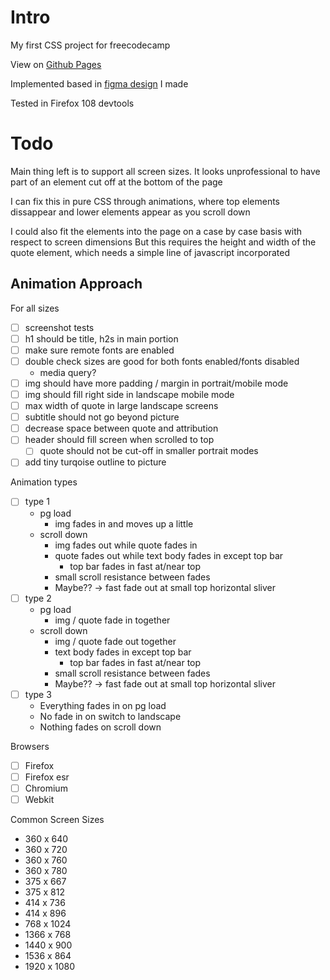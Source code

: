 Intro
=====

My first CSS project for freecodecamp

View on [Github Pages](https://syntapy.github.io/fcc_tribute/)

Implemented based in [figma design](https://www.figma.com/file/V2DberliY6Y7uoZTu7vYsV/Abbas-Effendi-Tribute?node-id=0%3A1&t=DEqw7dAmPYHP0N2k-1) I made

Tested in Firefox 108 devtools

Todo
====

Main thing left is to support all screen sizes. It looks unprofessional to have part of an element cut off at the bottom of the page

I can fix this in pure CSS through animations, where top elements dissappear and lower elements appear as you scroll down

I could also fit the elements into the page on a case by case basis with respect to screen dimensions
But this requires the height and width of the quote element, which needs a simple line of javascript incorporated

Animation Approach
------------------

For all sizes
- [ ] screenshot tests
- [ ] h1 should be title, h2s in main portion
- [ ] make sure remote fonts are enabled
 - [ ] double check sizes are good for both fonts enabled/fonts disabled
   - media query?
- [ ] img should have more padding / margin in portrait/mobile mode
- [ ] img should fill right side in landscape mobile mode
- [ ] max width of quote in large landscape screens
- [ ] subtitle should not go beyond picture
- [ ] decrease space between quote and attribution
- [ ] header should fill screen when scrolled to top
  - [ ] quote should not be cut-off in smaller portrait modes
- [ ] add tiny turqoise outline to picture

Animation types
- [ ] type 1
  - pg load
    - img fades in and moves up a little
  - scroll down
    - img fades out while quote fades in
    - quote fades out while text body fades in except top bar
      - top bar fades in fast at/near top
    - small scroll resistance between fades
    - Maybe?? -> fast fade out at small top horizontal sliver 
- [ ] type 2
  - pg load
    - img / quote fade in together
  - scroll down
    - img / quote fade out together
    - text body fades in except top bar
      - top bar fades in fast at/near top
    - small scroll resistance between fades
    - Maybe?? -> fast fade out at small top horizontal sliver 
- [ ] type 3
  - Everything fades in on pg load
  - No fade in on switch to landscape
  - Nothing fades on scroll down

Browsers
- [ ] Firefox
- [ ] Firefox esr
- [ ] Chromium
- [ ] Webkit

Common Screen Sizes
- 360 x 640
- 360 x 720
- 360 x 760
- 360 x 780
- 375 x 667
- 375 x 812
- 414 x 736
- 414 x 896
- 768 x 1024
- 1366 x 768
- 1440 x 900
- 1536 x 864
- 1920 x 1080
